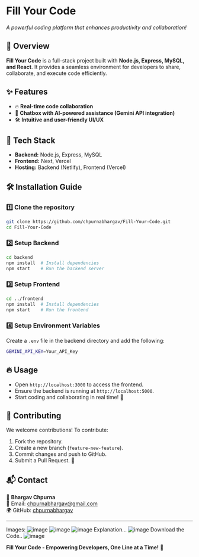 # Fill Your Code

*A powerful coding platform that enhances productivity and collaboration!*

## 🚀 Overview

**Fill Your Code** is a full-stack project built with **Node.js, Express, MySQL, and React**. It provides a seamless environment for developers to share, collaborate, and execute code efficiently.

## ✨ Features

- 🔥 **Real-time code collaboration**
- 🚀 **Chatbox with AI-powered assistance (Gemini API integration)**
- 🛠️ **Intuitive and user-friendly UI/UX**

## 📜 Tech Stack

- **Backend:** Node.js, Express, MySQL
- **Frontend:** Next, Vercel
- **Hosting:** Backend (Netlify), Frontend (Vercel)

## 🛠️ Installation Guide

### 1️⃣ Clone the repository

```sh
git clone https://github.com/chpurnabhargav/Fill-Your-Code.git
cd Fill-Your-Code
```

### 2️⃣ Setup Backend

```sh
cd backend
npm install  # Install dependencies
npm start    # Run the backend server
```

### 3️⃣ Setup Frontend

```sh
cd ../frontend
npm install  # Install dependencies
npm start    # Run the frontend
```

### 4️⃣ Setup Environment Variables
Create a `.env` file in the backend directory and add the following:

```sh
GEMINI_API_KEY=Your_API_Key
```

## 🔥 Usage

- Open `http://localhost:3000` to access the frontend.
- Ensure the backend is running at `http://localhost:5000`.
- Start coding and collaborating in real time! 🎉

## 📝 Contributing

We welcome contributions! To contribute:

1. Fork the repository.
2. Create a new branch (`feature-new-feature`).
3. Commit changes and push to GitHub.
4. Submit a Pull Request. 🚀


## 📬 Contact

👤 **Bhargav Chpurna**\
📧 Email: [chpurnabhargav@gmail.com](mailto\:chpurnabhargav@gmail.com)\
🌍 GitHub: [chpurnabhargav](https://github.com/chpurnabhargav)

---
Images:
![image](https://github.com/user-attachments/assets/c219a905-8d58-4c8f-a66a-0afb6bb013cc)
![image](https://github.com/user-attachments/assets/08b95794-6304-4808-8205-16179cb36e0b)
![image](https://github.com/user-attachments/assets/f689a837-bbea-40ab-afab-3f041734f0b3)
Explanation...
![image](https://github.com/user-attachments/assets/fe51a66d-6800-4b08-8033-0eff4c00668f)
Download the Code..
![image](https://github.com/user-attachments/assets/eedc1561-e186-4acb-8b4a-e4d1622d7732)



**Fill Your Code - Empowering Developers, One Line at a Time!** 🚀

